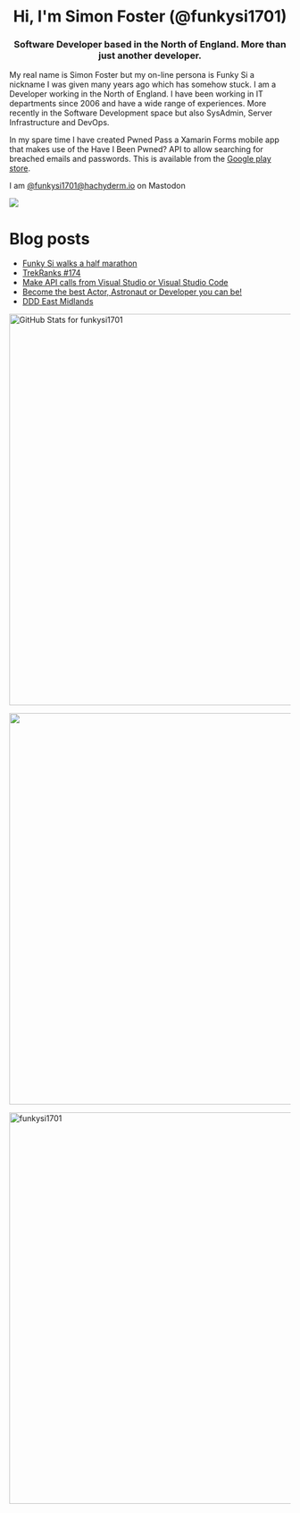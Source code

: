 <h1 align="center">Hi, I'm Simon Foster (@funkysi1701)</h1>
<h3 align="center">Software Developer based in the North of England. More than just another developer.</h3>

My real name is Simon Foster but my on-line persona is Funky Si a nickname I was given many years ago which has somehow stuck. I am a Developer working in the North of England. I have been working in IT departments since 2006 and have a wide range of experiences. More recently in the Software Development space but also SysAdmin, Server Infrastructure and DevOps.

In my spare time I have created Pwned Pass a Xamarin Forms mobile app that makes use of the Have I Been Pwned? API to allow searching for breached emails and passwords. This is available from the [Google play store](https://play.google.com/store/apps/details?id=pwnedpasswords.pwnedpasswords).

I am [@funkysi1701@hachyderm.io](https://hachyderm.io/web/@funkysi1701) on Mastodon

![](https://komarev.com/ghpvc/?username=funkysi1701&color=lightgrey) 

# Blog posts

<!-- BLOG-POST-LIST:START -->
- [Funky Si walks a half marathon](https://www.funkysi1701.com/posts/2024/charity-hike/)
- [TrekRanks #174](https://www.funkysi1701.com/posts/2024/trekranks/)
- [Make API calls from Visual Studio or Visual Studio Code](https://www.funkysi1701.com/posts/2023/make-api-calls-from-visual-studio/)
- [Become the best Actor, Astronaut or Developer you can be!](https://www.funkysi1701.com/posts/2023/become-the-best-actor-astronaut-or-developer-you-can-be/)
- [DDD East Midlands](https://www.funkysi1701.com/posts/2023/ddd-east-midlands/)
<!-- BLOG-POST-LIST:END -->

<p><img src="https://github-readme-stats-git-masterrstaa-rickstaa.vercel.app/api?username=funkysi1701&show_icons=true&include_all_commits=true&count_private=true&theme=merko&layout=compact" alt="GitHub Stats for funkysi1701" width="700"></p>

<p><img src="https://github-readme-streak-stats.herokuapp.com?user=funkysi1701&theme=merko" width="700"></p>

<p><img align="left" src="https://github-readme-stats-git-masterrstaa-rickstaa.vercel.app/api/top-langs/?username=funkysi1701&layout=compact&theme=merko" alt="funkysi1701" width="700"/></p>
